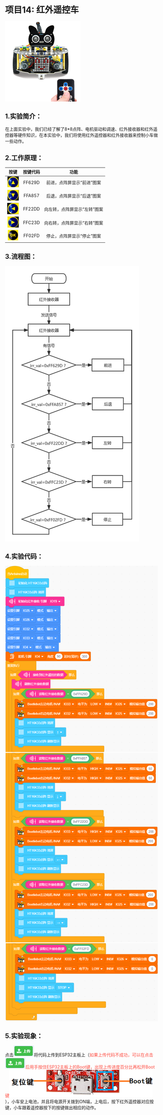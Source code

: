 # 项目14: 红外遥控车
![Img](/media/img-20230518082547.png)
## 1.实验简介：
在上面实验中，我们已经了解了8*8点阵、电机驱动和调速、红外接收器和红外遥控器等硬件知识，在本实验中，我们将使用红外遥控器和红外接收器来控制小车做一些动作。

## 2.工作原理：
|按键|按键代码|功能|
| :--: | :--: | :--: |
|![Img](/media/img-20230330140558.png)| FF629D |前进，点阵屏显示“前进”图案|
|![Img](/media/img-20230330140636.png)| FFA857 | 后退，点阵屏显示“后退”图案 |
|![Img](/media/img-20230330140706.png)| FF22DD | 向左转，点阵屏显示“左转”图案|
|![Img](/media/img-20230330140736.png)| FFC23D |向右转，点阵屏显示“右转”图案 |
|![Img](/media/img-20230330140806.png)| FF02FD|停止，点阵屏显示“停止”图案 |

## 3.流程图：
![Img](/media/img-20230330140847.png)

## 4.实验代码：
![Img](/media/img-20230331103616.png)
![Img](/media/img-20230331103646.png)
![Img](/media/img-20230331103707.png)

## 5.实验现象：
点击![Img](/media/img-20230331104105.png)将代码上传到ESP32主板上（<span style="color: rgb(255, 76, 65);">如果上传代码不成功，可以在点击![Img](/media/img-20230331104424.png)后用手按住ESP32主板上的Boot键，出现上传进度百分比再松开Boot键![Img](/media/img-20230331144331.png)</span>），小车安上电池，并且将电源开关拨到ON端，上电后，按下红外遥控器对应按键，小车跟着遥控器按下的按键做出相应的动作。

